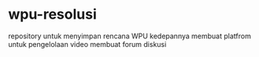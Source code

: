 # wpu-resolusi
repository untuk menyimpan rencana WPU kedepannya
membuat platfrom untuk pengelolaan video
membuat forum diskusi
